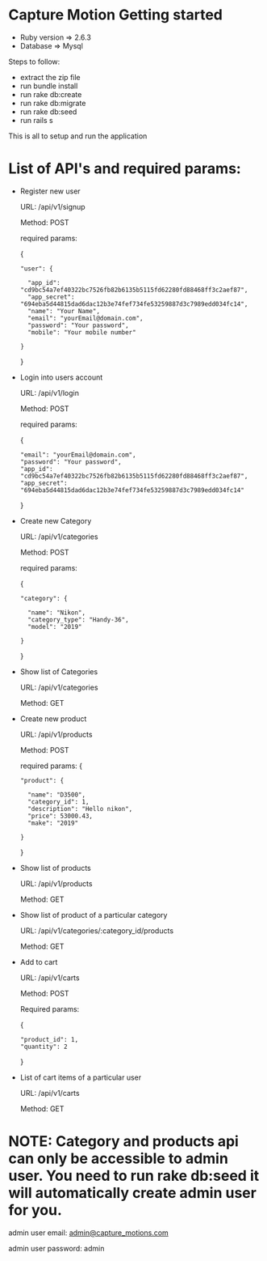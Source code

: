 # Capture Motion Getting started

* Ruby version => 2.6.3
* Database => Mysql

Steps to follow:
  
  * extract the zip file
  * run bundle install
  * run rake db:create
  * run rake db:migrate
  * run rake db:seed
  * run rails s

This is all to setup and run the application

# List of API's and required params:

* Register new user

  URL: /api/v1/signup

  Method: POST

  required params:

    {

      "user": {

        "app_id": "cd9bc54a7ef40322bc7526fb82b6135b5115fd62280fd88468ff3c2aef87",
        "app_secret": "694eba5d44815dad6dac12b3e74fef734fe53259887d3c7989edd034fc14",
        "name": "Your Name",
        "email": "yourEmail@domain.com",
        "password": "Your password",
        "mobile": "Your mobile number"

      }

    }

* Login into users account

  URL: /api/v1/login

  Method: POST

  required params:

    {

      "email": "yourEmail@domain.com",
      "password": "Your password",
      "app_id": "cd9bc54a7ef40322bc7526fb82b6135b5115fd62280fd88468ff3c2aef87",
      "app_secret": "694eba5d44815dad6dac12b3e74fef734fe53259887d3c7989edd034fc14"

    }

* Create new Category

  URL: /api/v1/categories

  Method: POST

  required params:

    {

      "category": {

        "name": "Nikon",
        "category_type": "Handy-36",
        "model": "2019"
      
      }
    
    }

* Show list of Categories

  URL: /api/v1/categories

  Method: GET

* Create new product

  URL: /api/v1/products

  Method: POST

  required params:
    {

      "product": {

        "name": "D3500",
        "category_id": 1,
        "description": "Hello nikon",
        "price": 53000.43,
        "make": "2019"

      }

    }

* Show list of products

  URL: /api/v1/products

  Method: GET

* Show list of product of a particular category

  URL: /api/v1/categories/:category_id/products

  Method: GET

* Add to cart

  URL: /api/v1/carts

  Method: POST

  Required params:

    {

      "product_id": 1,
      "quantity": 2

    }

* List of cart items of a particular user

  URL: /api/v1/carts

  Method: GET

# NOTE: Category and products api can only be accessible to admin user. You need to run rake db:seed it will automatically create admin user for you.

  admin user email: admin@capture_motions.com

  admin user password: admin
